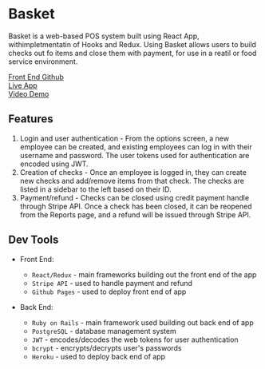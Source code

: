 # Basket

Basket is a web-based POS system built using React App, withimpletmentatin of Hooks and Redux. Using Basket allows users to build checks out fo items and close them with payment, for use in a reatil or food service environment.

[Front End Github](https://github.com/tdonovan79/basket_front_end)<br/>
[Live App](https://tdonovan79.github.io/basket_front_end/)<br/>
[Video Demo](https://www.youtube.com/watch?v=jhEDriz6Y_k&feature=youtu.be)

## Features
  1. Login and user authentication - From the options screen, a new employee can be created, and existing employees can log in with their username and password. The user tokens used for authentication are encoded using JWT.
  2. Creation of checks - Once an employee is logged in, they can create new checks and add/remove items from that check. The checks are listed in a sidebar to the left based on their ID.
  3. Payment/refund - Checks can be closed using credit payment handle through Stripe API. Once a check has been closed, it can be reopened from the Reports page, and a refund will be issued through Stripe API.

## Dev Tools
- Front End:
  - `React/Redux` - main frameworks building out the front end of the app
  - `Stripe API` - used to handle payment and refund
  - `Github Pages` - used to deploy front end of app

- Back End:
  - `Ruby on Rails` - main framework used building out back end of app
  - `PostgreSQL` - database management system 
  - `JWT` - encodes/decodes the web tokens for user authentication
  - `bcrypt` - encrypts/decrypts user's passwords
  - `Heroku` - used to deploy back end of app
